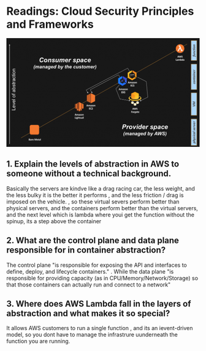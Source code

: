 # Readings: Cloud Security Principles and Frameworks
![Alt text](image.png)
## 1. Explain the levels of abstraction in AWS to someone without a technical background.
Basically the servers are kindve like a drag racing car, the less weight, and the less bulky it is the better it performs , and the less friction / drag is imposed on the vehicle. , so these virtual severs perform better than physical servers, and the containers perform better than the virtual servers, and the next level which is lambda where youi get the function without the spinup, its a step above the container 

## 2. What are the control plane and data plane responsible for in container abstraction?
The control plane "is responsible for exposing the API and interfaces to define, deploy, and lifecycle containers." . While the data plane "is responsible for providing capacity (as in CPU/Memory/Network/Storage) so that those containers can actually run and connect to a network"

## 3. Where does AWS Lambda fall in the layers of abstraction and what makes it so special?

It allows AWS customers to run a single function , and its an ievent-driven model, so you dont have to manage the infrastrure uunderneath the function you are running.
